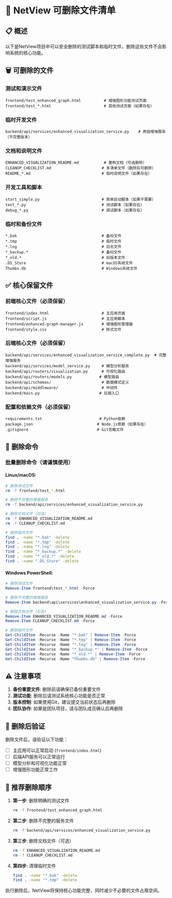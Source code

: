 # 🧹 NetView 可删除文件清单

## 📋 概述
以下是NetView项目中可以安全删除的测试脚本和临时文件，删除这些文件不会影响系统的核心功能。

## 🗑️ 可删除的文件

### 测试和演示文件
```
frontend/test_enhanced_graph.html          # 增强图形功能测试页面
frontend/test_*.html                       # 其他测试页面（如果存在）
```

### 临时开发文件
```
backend/api/services/enhanced_visualization_service.py    # 原始增强服务（不完整版本）
```

### 文档和说明文件
```
ENHANCED_VISUALIZATION_README.md           # 重构文档（可选删除）
CLEANUP_CHECKLIST.md                      # 本清单文件（删除后可删除）
README_*.md                               # 临时说明文件（如果存在）
```

### 开发工具和脚本
```
start_simple.py                           # 简单启动脚本（如果不需要）
test_*.py                                 # 测试脚本（如果存在）
debug_*.py                                # 调试脚本（如果存在）
```

### 临时和备份文件
```
*.bak                                     # 备份文件
*.tmp                                     # 临时文件
*.log                                     # 日志文件
*_backup.*                                # 备份文件
*_old.*                                   # 旧版本文件
.DS_Store                                 # macOS系统文件
Thumbs.db                                 # Windows系统文件
```

## ✅ 核心保留文件

### 前端核心文件（必须保留）
```
frontend/index.html                       # 主应用页面
frontend/script.js                        # 主应用脚本
frontend/enhanced-graph-manager.js        # 增强图形管理器
frontend/style.css                        # 样式文件
```

### 后端核心文件（必须保留）
```
backend/api/services/enhanced_visualization_service_complete.py  # 完整增强服务
backend/api/services/model_service.py     # 模型分析服务
backend/api/routers/visualization.py      # 可视化路由
backend/api/routers/models.py            # 模型路由
backend/api/schemas/                      # 数据模式定义
backend/api/middleware/                   # 中间件
backend/main.py                          # 后端入口
```

### 配置和依赖文件（必须保留）
```
requirements.txt                         # Python依赖
package.json                            # Node.js依赖（如果存在）
.gitignore                              # Git忽略文件
```

## 🔧 删除命令

### 批量删除命令（请谨慎使用）

#### Linux/macOS:
```bash
# 删除测试文件
rm -f frontend/test_*.html

# 删除不完整的增强服务
rm -f backend/api/services/enhanced_visualization_service.py

# 删除文档文件（可选）
rm -f ENHANCED_VISUALIZATION_README.md
rm -f CLEANUP_CHECKLIST.md

# 删除临时文件
find . -name "*.bak" -delete
find . -name "*.tmp" -delete
find . -name "*.log" -delete
find . -name "*_backup.*" -delete
find . -name "*_old.*" -delete
find . -name ".DS_Store" -delete
```

#### Windows PowerShell:
```powershell
# 删除测试文件
Remove-Item frontend\test_*.html -Force

# 删除不完整的增强服务
Remove-Item backend\api\services\enhanced_visualization_service.py -Force

# 删除文档文件（可选）
Remove-Item ENHANCED_VISUALIZATION_README.md -Force
Remove-Item CLEANUP_CHECKLIST.md -Force

# 删除临时文件
Get-ChildItem -Recurse -Name "*.bak" | Remove-Item -Force
Get-ChildItem -Recurse -Name "*.tmp" | Remove-Item -Force
Get-ChildItem -Recurse -Name "*.log" | Remove-Item -Force
Get-ChildItem -Recurse -Name "*_backup.*" | Remove-Item -Force
Get-ChildItem -Recurse -Name "*_old.*" | Remove-Item -Force
Get-ChildItem -Recurse -Name "Thumbs.db" | Remove-Item -Force
```

## ⚠️ 注意事项

1. **备份重要文件**: 删除前请确保已备份重要文件
2. **测试功能**: 删除后请测试系统核心功能是否正常
3. **版本控制**: 如果使用Git，建议提交当前状态后再删除
4. **团队协作**: 如果是团队项目，请与团队成员确认后再删除

## 📝 删除后验证

删除文件后，请验证以下功能：

- [ ] 主应用可以正常启动 (`frontend/index.html`)
- [ ] 后端API服务可以正常运行
- [ ] 模型分析和可视化功能正常
- [ ] 增强图形功能正常工作

## 🎯 推荐删除顺序

1. **第一步**: 删除明确的测试文件
   ```bash
   rm -f frontend/test_enhanced_graph.html
   ```

2. **第二步**: 删除不完整的服务文件
   ```bash
   rm -f backend/api/services/enhanced_visualization_service.py
   ```

3. **第三步**: 删除文档文件（可选）
   ```bash
   rm -f ENHANCED_VISUALIZATION_README.md
   rm -f CLEANUP_CHECKLIST.md
   ```

4. **第四步**: 清理临时文件
   ```bash
   find . -name "*.bak" -delete
   find . -name "*.tmp" -delete
   ```

执行删除后，NetView将保持核心功能完整，同时减少不必要的文件占用空间。
